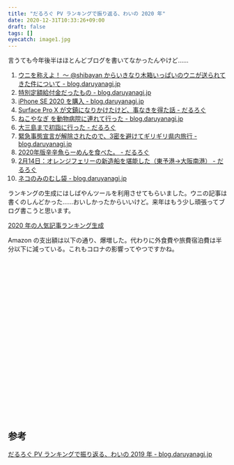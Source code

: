 ```yaml
---
title: "だるろぐ PV ランキングで振り返る、わいの 2020 年"
date: 2020-12-31T10:33:26+09:00
draft: false
tags: []
eyecatch: image1.jpg
---
```


言うても今年後半はほとんどブログを書いてなかったんやけど……

1. [ウニを称えよ！ ～ @shibayan からいきなり木箱いっぱいのウニが送られてきた件について - blog.daruyanagi.jp](http://blog.daruyanagi.jp/entry/2020/05/05/0425/)
2. [特別定額給付金だったもの - blog.daruyanagi.jp](http://blog.daruyanagi.jp/entry/2020/07/08/1836/)
3. [iPhone SE 2020 を購入 - blog.daruyanagi.jp](http://blog.daruyanagi.jp/entry/2020/04/24/)
4. [Surface Pro X が文鎮になりかけたけど、事なきを得た話 - だるろぐ](http://blog.daruyanagi.jp/entry/2020/02/02/194124)
5. [ねこやなぎ を動物病院に連れて行った - blog.daruyanagi.jp](http://blog.daruyanagi.jp/entry/2020/06/16/0133/)
6. [大三島まで初詣に行った - だるろぐ](http://blog.daruyanagi.jp/entry/2020/01/02/040044)
7. [緊急事態宣言が解除されたので、3密を避けてギリギリ県内旅行 - blog.daruyanagi.jp](http://blog.daruyanagi.jp/entry/2020/05/18/1803/)
8. [2020年版辛辛魚らーめんを食べた。 - だるろぐ](http://blog.daruyanagi.jp/entry/2020/02/12/185756)
9. [2月14日：オレンジフェリーの新造船を堪能した（東予港→大阪南港） - だるろぐ](http://blog.daruyanagi.jp/entry/2020/02/17/192933)
10. [ネコのみのむし袋 - blog.daruyanagi.jp](http://blog.daruyanagi.jp/entry/2020/05/19/1724/)

ランキングの生成にはしばやんツールを利用させてもらいました。ウニの記事は書くのしんどかった……おいしかったからいいけど。来年はもう少し頑張ってブログ書こうと思います。

[2020 年の人気記事ランキング生成](https://ga-ranking.azurewebsites.net/#embed)

Amazon の支出額は以下の通り、爆増した。代わりに外食費や旅費宿泊費は半分以下に減っている。これもコロナの影響ってやつですかね。

<script type="text/javascript" src="https://www.google.com/jsapi"></script>
<script type="text/javascript">
google.load("visualization", "1.1", {packages:["bar"]});
google.setOnLoadCallback(drawChart);

function drawChart() {
var data = google.visualization.arrayToDataTable([
['Year', '合計金額'],
['2006', 71180 ],
['2007', 283066 ],
['2008', 66638 ],
['2009', 35289 ],
['2010', 93949 ],
['2010', 93949 ],
['2011', 258747 ],
['2012', 277831 ],
['2013', 186103  ],
['2014', 258747 ],
['2015', 425122 ],
['2016', 705851 ],
['2017', 962104],
['2018', 1068734],
['2019', 1164853],
['2020', 1902126],
]);

var options = {
chart: {
title: 'Amazon 年間消費金額',
subtitle: '2006-2020',
}
};

var chart = new google.charts.Bar(document.getElementById('chart_div'));
chart.draw(data, options);
}
</script>
<div id="chart_div" style="width: 540px; height: 360px;"></div>

## 参考

[だるろぐ PV ランキングで振り返る、わいの 2019 年 - blog.daruyanagi.jp](https://blog.daruyanagi.jp/entry/2019/12/31/212043/)

